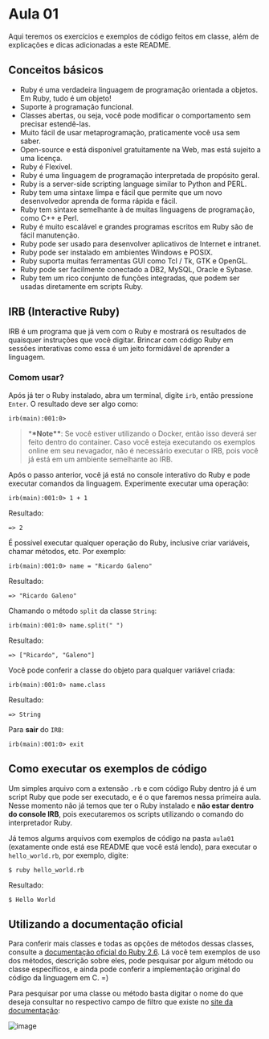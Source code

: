 # Aula 01

Aqui teremos os exercícios e exemplos de código feitos em classe, além de explicações e dicas adicionadas a este README.

## Conceitos básicos

- Ruby é uma verdadeira linguagem de programação orientada a objetos. Em Ruby, tudo é um objeto!
- Suporte à programação funcional.
- Classes abertas, ou seja, você pode modificar o comportamento sem precisar estendê-las.
- Muito fácil de usar metaprogramação, praticamente você usa sem saber.
- Open-source e está disponível gratuitamente na Web, mas está sujeito a uma licença.
- Ruby é Flexível.
- Ruby é uma linguagem de programação interpretada de propósito geral.
- Ruby is a server-side scripting language similar to Python and PERL.
- Ruby tem uma sintaxe limpa e fácil que permite que um novo desenvolvedor aprenda de forma rápida e fácil.
- Ruby tem sintaxe semelhante à de muitas linguagens de programação, como C++ e Perl.
- Ruby é muito escalável e grandes programas escritos em Ruby são de fácil manutenção.
- Ruby pode ser usado para desenvolver aplicativos de Internet e intranet.
- Ruby pode ser instalado em ambientes Windows e POSIX.
- Ruby suporta muitas ferramentas GUI como Tcl / Tk, GTK e OpenGL.
- Ruby pode ser facilmente conectado a DB2, MySQL, Oracle e Sybase.
- Ruby tem um rico conjunto de funções integradas, que podem ser usadas diretamente em scripts Ruby.

## IRB (Interactive Ruby)

IRB é um programa que já vem com o Ruby e mostrará os resultados de quaisquer instruções que você digitar. Brincar com código Ruby em sessões interativas como essa é um jeito formidável de aprender a linguagem.

### Comom usar?

Após já ter o Ruby instalado, abra um terminal, digite `irb`, então pressione `Enter`. O resultado deve ser algo como:

```shell
irb(main):001:0>
```

> \***\*Note\*\***: Se você estiver utilizando o Docker, então isso deverá ser feito dentro do container. Caso você esteja executando os exemplos online em seu nevagador, não é necessário executar o IRB, pois você já está em um ambiente semelhante ao IRB.

Após o passo anterior, você já está no console interativo do Ruby e pode executar comandos da linguagem. Experimente executar uma operação:

```shell
irb(main):001:0> 1 + 1
```

Resultado:

```shell
=> 2
```

É possível executar qualquer operação do Ruby, inclusive criar variáveis, chamar métodos, etc. Por exemplo:

```shell
irb(main):001:0> name = "Ricardo Galeno"
```

Resultado:

```shell
=> "Ricardo Galeno"
```

Chamando o método `split` da classe `String`:

```shell
irb(main):001:0> name.split(" ")
```

Resultado:

```shell
=> ["Ricardo", "Galeno"]
```

Você pode conferir a classe do objeto para qualquer variável criada:

```shell
irb(main):001:0> name.class
```

Resultado:

```shell
=> String
```

Para **sair** do `IRB`:

```shell
irb(main):001:0> exit
```

## Como executar os exemplos de código

Um simples arquivo com a extensão `.rb` e com código Ruby dentro já é um script Ruby que pode ser executado, e é o que faremos nessa primeira aula. Nesse momento não já temos que ter o Ruby instalado e **não estar dentro do console IRB**, pois executaremos os scripts utilizando o comando do interpretador Ruby.

Já temos algums arquivos com exemplos de código na pasta `aula01` (exatamente onde está ese README que você está lendo), para executar o `hello_world.rb`, por exemplo, digite:

```shell
$ ruby hello_world.rb
```

Resultado:

```shell
$ Hello World
```

## Utilizando a documentação oficial

Para conferir mais classes e todas as opções de métodos dessas classes, consulte a [documentação oficial do Ruby 2.6](https://ruby-doc.org/core-2.6.1). Lá você tem exemplos de uso dos métodos, descrição sobre eles, pode pesquisar por algum método ou classe específicos, e ainda pode conferir a implementação original do código da linguagem em C. =)

Para pesquisar por uma classe ou método basta digitar o nome do que deseja consultar no respectivo campo de filtro que existe no [site da documentação](https://ruby-doc.org/core-2.6.1):

![image](https://user-images.githubusercontent.com/1815812/130061775-429ed4e4-2552-4c20-9686-3091e1571558.png)
